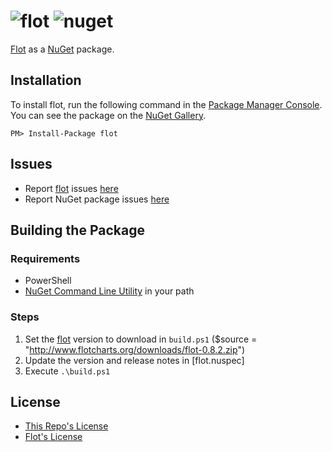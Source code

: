 ![flot](http://www.flotcharts.org/images/header.png) ![nuget](http://download-codeplex.sec.s-msft.com/Download?ProjectName=nuget&DownloadId=162974&Build=20527)
====================

[Flot](http://www.flotcharts.org/) as a [NuGet](https://nuget.org/) package.


Installation
---------------

To install flot, run the following command in the [Package Manager Console](http://docs.nuget.org/docs/start-here/using-the-package-manager-console). You can see the package on the [NuGet Gallery](https://www.nuget.org/packages/flot/).

    PM> Install-Package flot
    
    
Issues
--------

- Report [flot](http://www.flotcharts.org/) issues [here](https://github.com/flot/flot/issues)
- Report NuGet package issues [here](https://github.com/blachniet/flot-nuget/issues)


Building the Package
----------------------

### Requirements

- PowerShell
- [NuGet Command Line Utility](http://nuget.org/nuget.exe) in your path

### Steps

1. Set the [flot](http://www.flotcharts.org/) version to download in `build.ps1` ($source = "http://www.flotcharts.org/downloads/flot-0.8.2.zip")
2. Update the version and release notes in [flot.nuspec]
3. Execute `.\build.ps1`


License
----------

- [This Repo's License](LICENSE)
- [Flot's License](https://github.com/flot/flot/blob/master/LICENSE.txt)
